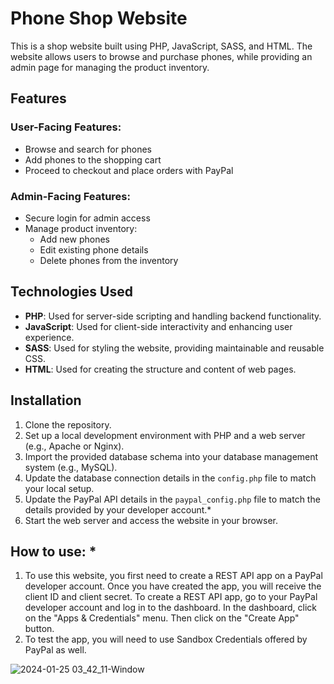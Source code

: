# Phone Shop Website

This is a shop website built using PHP, JavaScript, SASS, and HTML. The website allows users to browse and purchase phones, while providing an admin page for managing the product inventory.

## Features

### User-Facing Features:

- Browse and search for phones
- Add phones to the shopping cart 
- Proceed to checkout and place orders with PayPal

### Admin-Facing Features:

- Secure login for admin access
- Manage product inventory:
  - Add new phones
  - Edit existing phone details
  - Delete phones from the inventory

## Technologies Used

- **PHP**: Used for server-side scripting and handling backend functionality.
- **JavaScript**: Used for client-side interactivity and enhancing user experience.
- **SASS**: Used for styling the website, providing maintainable and reusable CSS.
- **HTML**: Used for creating the structure and content of web pages.

## Installation

1. Clone the repository.
2. Set up a local development environment with PHP and a web server (e.g., Apache or Nginx).
3. Import the provided database schema into your database management system (e.g., MySQL).
4. Update the database connection details in the `config.php` file to match your local setup.
5. Update the PayPal API details in the `paypal_config.php` file to match the details provided by your developer account.*
6. Start the web server and access the website in your browser.

## How to use: *

1. To use this website, you first need to create a REST API app on a PayPal developer account. Once you have created the app, you will receive the client ID and client secret. To create a REST API app, go to your PayPal developer account and log in to the dashboard. In the dashboard, click on the "Apps & Credentials" menu. Then click on the "Create App" button.
2. To test the app, you will need to use Sandbox Credentials offered by PayPal as well.

![2024-01-25 03_42_11-Window](https://github.com/Acosta01-dev/Shop/assets/79601880/5648806d-4060-4424-ad66-0cb8f225995c)

